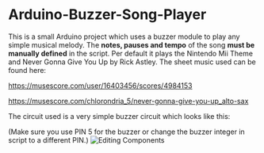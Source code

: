# Arduino-Buzzer-Song-Player
This is a small Arduino project which uses a buzzer module to play any simple musical melody.
The **notes, pauses and tempo** of the song **must be manually defined** in the script. Per default it plays the Nintendo Mii Theme and Never Gonna Give You Up by Rick Astley. The sheet music used can be found here: 

https://musescore.com/user/16403456/scores/4984153

https://musescore.com/chlorondria_5/never-gonna-give-you-up_alto-sax

The circuit used is a very simple buzzer circuit which looks like this:

(Make sure you use PIN 5 for the buzzer or change the buzzer integer in script to a different PIN.)
![Editing Components](https://user-images.githubusercontent.com/63166690/166476836-02270979-d89d-446f-9485-253145414c78.png)


